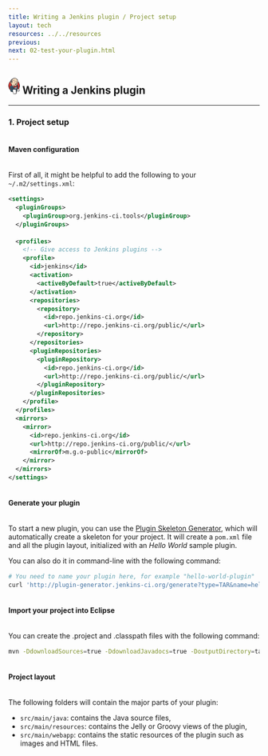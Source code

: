 ```yaml
---
title: Writing a Jenkins plugin / Project setup
layout: tech
resources: ../../resources
previous:
next: 02-test-your-plugin.html
---
```


## ![](../../resources/img/jenkins-32.png) Writing a Jenkins plugin

---

### 1. Project setup

<div style="padding-top:20px; padding-bottom:20px;">
    <b>Maven configuration</b>
</div>

First of all, it might be helpful to add the following to your `~/.m2/settings.xml`:

``` xml
<settings>
  <pluginGroups>
    <pluginGroup>org.jenkins-ci.tools</pluginGroup>
  </pluginGroups>

  <profiles>
    <!-- Give access to Jenkins plugins -->
    <profile>
      <id>jenkins</id>
      <activation>
        <activeByDefault>true</activeByDefault>
      </activation>
      <repositories>
        <repository>
          <id>repo.jenkins-ci.org</id>
          <url>http://repo.jenkins-ci.org/public/</url>
        </repository>
      </repositories>
      <pluginRepositories>
        <pluginRepository>
          <id>repo.jenkins-ci.org</id>
          <url>http://repo.jenkins-ci.org/public/</url>
        </pluginRepository>
      </pluginRepositories>
    </profile>
  </profiles>
  <mirrors>
    <mirror>
      <id>repo.jenkins-ci.org</id>
      <url>http://repo.jenkins-ci.org/public/</url>
      <mirrorOf>m.g.o-public</mirrorOf>
    </mirror>
  </mirrors>
</settings>
```

<div style="padding-top:20px; padding-bottom:20px;">
    <b>Generate your plugin</b>
</div>

To start a new plugin, you can use the [Plugin Skeleton Generator](http://plugin-generator.jenkins-ci.org/), which will automatically create a skeleton for your project. It will create a `pom.xml` file and all the plugin layout, initialized with an *Hello World* sample plugin.

You can also do it in command-line with the following command:

``` sh
# You need to name your plugin here, for example "hello-world-plugin"
curl 'http://plugin-generator.jenkins-ci.org/generate?type=TAR&name=hello-world-plugin' | tar xvz
```

<div style="padding-top:20px; padding-bottom:20px;">
    <b>Import your project into Eclipse</b>
</div>

You can create the .project and .classpath files with the following command:

``` sh
mvn -DdownloadSources=true -DdownloadJavadocs=true -DoutputDirectory=target/eclipse-classes eclipse:eclipse
```

<div style="padding-top:20px; padding-bottom:20px;">
    <b>Project layout</b>
</div>

The following folders will contain the major parts of your plugin:

* `src/main/java`: contains the Java source files,
* `src/main/resources`: contains the Jelly or Groovy views of the plugin,
* `src/main/webapp`: contains the static resources of the plugin such as images and HTML files.
